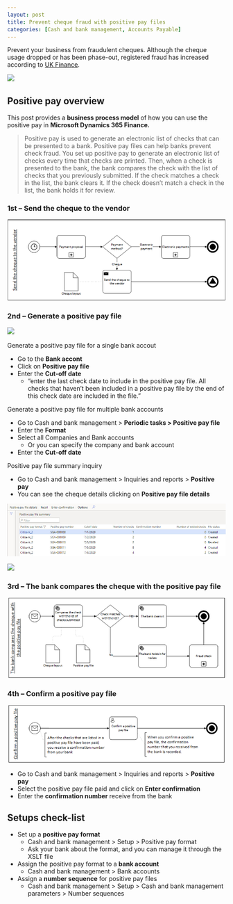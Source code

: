 ```yaml
---
layout: post
title: Prevent cheque fraud with positive pay files
categories: [Cash and bank management, Accounts Payable]
---
```

Prevent your business from fraudulent cheques. Although the cheque usage dropped or has been phase-out, registered fraud has increased according to [UK Finance](https://www.ukfinance.org.uk/system/files/Fraud-The-Facts-2020-FINAL-ONLINE-18-March.pdf).

![](/images/prevent-cheque-fraud-with-positive-pay-files/image1.webp)

## Positive pay overview
This post provides a **business process model** of how you can use the positive pay in **Microsoft Dynamics 365 Finance.**
> Positive pay is used to generate an electronic list of checks that can be presented to a bank. Positive pay files can help banks prevent check fraud. You set up positive pay to generate an electronic list of checks every time that checks are printed. Then, when a check is presented to the bank, the bank compares the check with the list of checks that you previously submitted. If the check matches a check in the list, the bank clears it. If the check doesn’t match a check in the list, the bank holds it for review.

### 1st – Send the cheque to the vendor

![](/images/prevent-cheque-fraud-with-positive-pay-files/image2.png)

### 2nd – Generate a positive pay file

![](/images/prevent-cheque-fraud-with-positive-pay-files/image3.pmg)

Generate a positive pay file for a single bank accout
- Go to the **Bank accont**
- Click on **Positive pay file**
- Enter the **Cut-off date**
    - “enter the last check date to include in the positive pay file. All checks that haven’t been included in a positive pay file by the end of this check date are included in the file.”

Generate a positive pay file for multiple bank accounts
- Go to Cash and bank management > **Periodic tasks > Positive pay file**
- Enter the **Format**
- Select all Companies and Bank accounts
    - Or you can specify the company and bank account
- Enter the **Cut-off date**

Positive pay file summary inquiry
- Go to Cash and bank management > Inquiries and reports > **Positive pay**
- You can see the cheque details clicking on **Positive pay file details**

![](/images/prevent-cheque-fraud-with-positive-pay-files/image4.jpg)

![](/prevent-cheque-fraud-with-positive-pay-files/image5.jpg)

### 3rd – The bank compares the cheque with the positive pay file

![](/images/prevent-cheque-fraud-with-positive-pay-files/image6.png)

### 4th – Confirm a positive pay file

![](/images/prevent-cheque-fraud-with-positive-pay-files/image7.png)

- Go to Cash and bank management > Inquiries and reports > **Positive pay**
- Select the positive pay file paid and click on **Enter confirmation**
- Enter the **confirmation number** receive from the bank

## Setups check-list
- Set up a **positive pay format**
    - Cash and bank management > Setup > Positive pay format
    - Ask your bank about the format, and you can manage it through the XSLT file
- Assign the positive pay format to a **bank account**
    - Cash and bank management > Bank accounts
- Assign a **number sequence** for positive pay files
    - Cash and bank management > Setup > Cash and bank management parameters > Number sequences